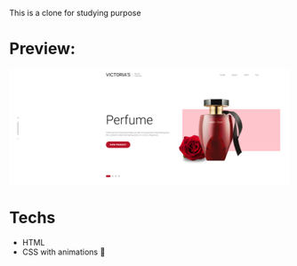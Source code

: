 
This is a clone for studying purpose 

# Preview:
<img src="./images/preview.png">

# Techs
* HTML
* CSS with animations :tada: